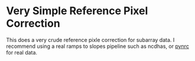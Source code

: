 # Very Simple Reference Pixel Correction

This does a very crude reference pixle correction for subarray data.
I recommend using a real ramps to slopes pipeline such as ncdhas, or <a href="https://pynrc.readthedocs.io/en/latest/">pynrc</a> for real data.
